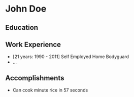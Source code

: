 # John Doe

## Education

## Work Experience

* [21 years: 1990 - 2011] Self Employed Home Bodyguard
* ...

## Accomplishments

* Can cook minute rice in 57 seconds